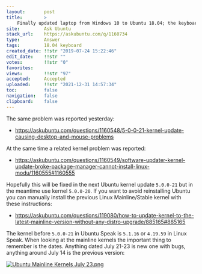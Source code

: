 ```yaml
---
layout:       post
title:        >
    Finally updated laptop from Windows 10 to Ubuntu 18.04; the keyboard and mouse no longer works after getting to the lock screen
site:         Ask Ubuntu
stack_url:    https://askubuntu.com/q/1160734
type:         Answer
tags:         18.04 keyboard
created_date: !!str "2019-07-24 15:22:46"
edit_date:    !!str ""
votes:        !!str "0"
favorites:    
views:        !!str "97"
accepted:     Accepted
uploaded:     !!str "2021-12-31 14:57:34"
toc:          false
navigation:   false
clipboard:    false
---
```


The same problem was reported yesterday:

- https://askubuntu.com/questions/1160548/5-0-0-21-kernel-update-causing-desktop-and-mouse-problems

At the same time a related kernel problem was reported:

- https://askubuntu.com/questions/1160549/software-updater-kernel-update-broke-package-manager-cannot-install-linux-modu/1160555#1160555

Hopefully this will be fixed in the next Ubuntu kernel update `5.0.0-21` but in the meantime use kernel `5.0.0-20`. If you want to avoid reinstalling Ubuntu you can manually install the previous Linux Mainline/Stable kernel with these instructions:

- https://askubuntu.com/questions/119080/how-to-update-kernel-to-the-latest-mainline-version-without-any-distro-upgrade/885165#885165

The kernel before `5.0.0-21` in Ubuntu Speak is `5.1.16` or `4.19.59` in Linux Speak. When looking at the mainline kernels the important thing to remember is the dates. Anything dated July 21-23 is new one with bugs, anything around July 14 is the previous version:

[![Ubuntu Mainline Kernels July 23.png][1]][1]


  [1]: https://i.stack.imgur.com/cqMDTl.png
